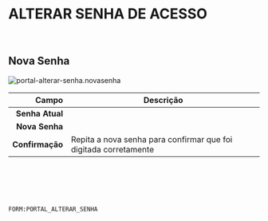 # ALTERAR SENHA DE ACESSO
<br>

## Nova Senha
![portal-alterar-senha.novasenha](https://raw.githubusercontent.com/netforcews/docs-erp/master/geral/imagens/portal-alterar-senha.novasenha.png)

Campo | Descrição
--:|---
**Senha Atual** | 
**Nova Senha** | 
**Confirmação** | Repita a nova senha para confirmar que foi digitada corretamente
<br>
<br>
<br>
<br>

```FORM:PORTAL_ALTERAR_SENHA```
